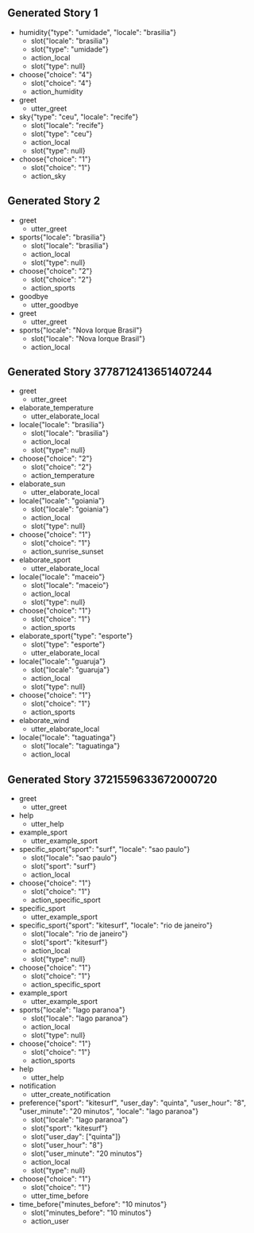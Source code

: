 ## Generated Story 1
* humidity{"type": "umidade", "locale": "brasilia"}
    - slot{"locale": "brasilia"}
    - slot{"type": "umidade"}
    - action_local
    - slot{"type": null}
* choose{"choice": "4"}
    - slot{"choice": "4"}
    - action_humidity
* greet
    - utter_greet
* sky{"type": "ceu", "locale": "recife"}
    - slot{"locale": "recife"}
    - slot{"type": "ceu"}
    - action_local
    - slot{"type": null}
* choose{"choice": "1"}
    - slot{"choice": "1"}
    - action_sky

## Generated Story 2
* greet
    - utter_greet
* sports{"locale": "brasilia"}
    - slot{"locale": "brasilia"}
    - action_local
    - slot{"type": null}
* choose{"choice": "2"}
    - slot{"choice": "2"}
    - action_sports
* goodbye
    - utter_goodbye
* greet
    - utter_greet
* sports{"locale": "Nova Iorque Brasil"}
    - slot{"locale": "Nova Iorque Brasil"}
    - action_local

## Generated Story 3778712413651407244
* greet
    - utter_greet
* elaborate_temperature
    - utter_elaborate_local
* locale{"locale": "brasilia"}
    - slot{"locale": "brasilia"}
    - action_local
    - slot{"type": null}
* choose{"choice": "2"}
    - slot{"choice": "2"}
    - action_temperature
* elaborate_sun
    - utter_elaborate_local
* locale{"locale": "goiania"}
    - slot{"locale": "goiania"}
    - action_local
    - slot{"type": null}
* choose{"choice": "1"}
    - slot{"choice": "1"}
    - action_sunrise_sunset
* elaborate_sport
    - utter_elaborate_local
* locale{"locale": "maceio"}
    - slot{"locale": "maceio"}
    - action_local
    - slot{"type": null}
* choose{"choice": "1"}
    - slot{"choice": "1"}
    - action_sports
* elaborate_sport{"type": "esporte"}
    - slot{"type": "esporte"}
    - utter_elaborate_local
* locale{"locale": "guaruja"}
    - slot{"locale": "guaruja"}
    - action_local
    - slot{"type": null}
* choose{"choice": "1"}
    - slot{"choice": "1"}
    - action_sports
* elaborate_wind
    - utter_elaborate_local
* locale{"locale": "taguatinga"}
    - slot{"locale": "taguatinga"}
    - action_local

## Generated Story 3721559633672000720
* greet
    - utter_greet
* help
    - utter_help
* example_sport
    - utter_example_sport
* specific_sport{"sport": "surf", "locale": "sao paulo"}
    - slot{"locale": "sao paulo"}
    - slot{"sport": "surf"}
    - action_local
* choose{"choice": "1"}
    - slot{"choice": "1"}
    - action_specific_sport
* specific_sport
    - utter_example_sport
* specific_sport{"sport": "kitesurf", "locale": "rio de janeiro"}
    - slot{"locale": "rio de janeiro"}
    - slot{"sport": "kitesurf"}
    - action_local
    - slot{"type": null}
* choose{"choice": "1"}
    - slot{"choice": "1"}
    - action_specific_sport
* example_sport
    - utter_example_sport
* sports{"locale": "lago paranoa"}
    - slot{"locale": "lago paranoa"}
    - action_local
    - slot{"type": null}
* choose{"choice": "1"}
    - slot{"choice": "1"}
    - action_sports
* help
    - utter_help
* notification
    - utter_create_notification
* preference{"sport": "kitesurf", "user_day": "quinta", "user_hour": "8", "user_minute": "20 minutos", "locale": "lago paranoa"}
    - slot{"locale": "lago paranoa"}
    - slot{"sport": "kitesurf"}
    - slot{"user_day": ["quinta"]}
    - slot{"user_hour": "8"}
    - slot{"user_minute": "20 minutos"}
    - action_local
    - slot{"type": null}
* choose{"choice": "1"}
    - slot{"choice": "1"}
    - utter_time_before
* time_before{"minutes_before": "10 minutos"}
    - slot{"minutes_before": "10 minutos"}
    - action_user
